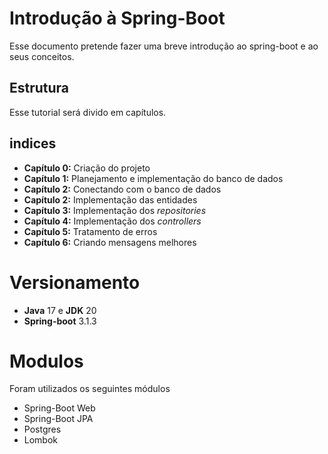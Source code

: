 # Introdução à Spring-Boot
Esse documento pretende fazer uma breve introdução ao spring-boot e ao seus conceitos.

## Estrutura

Esse tutorial será divido em capítulos.


## indices

- __Capítulo 0:__ Criação do projeto
- __Capítulo 1:__ Planejamento e implementação do banco de dados
- __Capítulo 2:__ Conectando com o banco de dados
- __Capítulo 2:__ Implementação das entidades
- __Capítulo 3:__ Implementação dos _repositories_
- __Capítulo 4:__ Implementação dos _controllers_
- __Capítulo 5:__ Tratamento de erros
- __Capítulo 6:__ Criando mensagens melhores

# Versionamento

- __Java__ 17 e __JDK__ 20
-  __Spring-boot__ 3.1.3

# Modulos

Foram utilizados os seguintes módulos

- Spring-Boot Web
- Spring-Boot JPA
- Postgres
- Lombok
